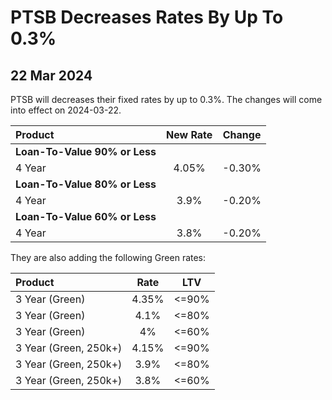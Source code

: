 # PTSB Decreases Rates By Up To 0.3%

## 22 Mar 2024


PTSB will decreases their fixed rates by up to 0.3%. The changes will come into effect on 2024-03-22.


| Product | New Rate | Change |
| :--- | :----: | :----: |
| **Loan-To-Value 90% or Less** | | |
| 4 Year | 4.05% | -0.30% |
| **Loan-To-Value 80% or Less** | | |
| 4 Year | 3.9% | -0.20% |
| **Loan-To-Value 60% or Less** | | |
| 4 Year | 3.8% | -0.20% |

They are also adding the following Green rates:

| Product | Rate | LTV |
| :--- | :----: | :----: |
| 3 Year (Green) | 4.35% | <=90% |
| 3 Year (Green) | 4.1% | <=80% |
| 3 Year (Green) | 4% | <=60% |
| 3 Year (Green, 250k+) | 4.15% | <=90% |
| 3 Year (Green, 250k+) | 3.9% | <=80% |
| 3 Year (Green, 250k+) | 3.8% | <=60% |